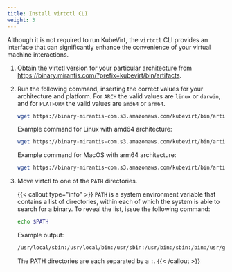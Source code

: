 ```yaml
---
title: Install virtctl CLI
weight: 3
---
```


Although it is not required to run KubeVirt, the `virtctl` CLI provides an
interface that can significantly enhance the convenience of your virtual
machine interactions.

1. Obtain the virtctl version for your particular architecture from
   https://binary.mirantis.com/?prefix=kubevirt/bin/artifacts.

2. Run the following command, inserting the correct values for your
   architecture and platform. For `ARCH` the valid values are
   `linux` or `darwin`, and for `PLATFORM` the
   valid values are `amd64` or `arm64`.

   ```bash
   wget https://binary-mirantis-com.s3.amazonaws.com/kubevirt/bin/artifacts/virtctl-1.3.1-20240911005512-<ARCH>-<PLATFORM>  -O virtctl
   ```

   Example command for Linux with amd64 architecture:

   ```bash
   wget https://binary-mirantis-com.s3.amazonaws.com/kubevirt/bin/artifacts/virtctl-1.3.1-20240911005512-linux-amd64 -O virtctl
   ```

   Example command for MacOS with arm64 architecture:

   ```bash
   wget https://binary-mirantis-com.s3.amazonaws.com/kubevirt/bin/artifacts/virtctl-1.3.1-20240911005512-darwin-arm64  -O virtctl
   ```

3. Move virtctl to one of the `PATH` directories.

   {{< callout type="info" >}}
     `PATH` is a system environment variable that contains a list of
     directories, within each of which the system is able to search for a
     binary. To reveal the list, issue the following command:

     ```bash
     echo $PATH
     ```

     Example output:

     ```bash
     /usr/local/sbin:/usr/local/bin:/usr/sbin:/usr/bin:/sbin:/bin:/usr/games:/usr/local/games:/snap/bin
     ```

     The PATH directories are each separated by a `:`.
   {{< /callout >}}